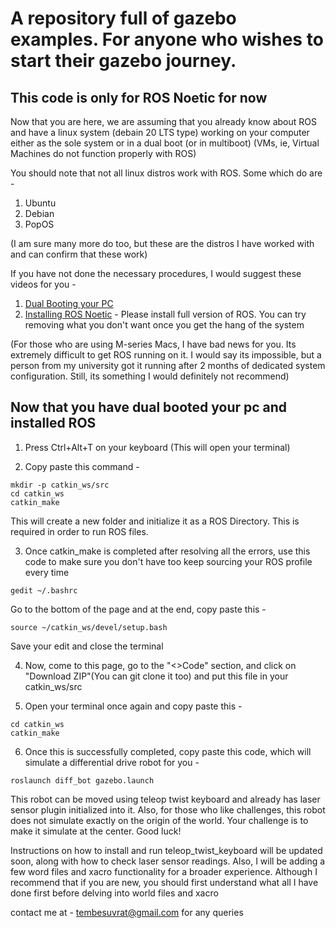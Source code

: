 # A repository full of gazebo examples. For anyone who wishes to start their gazebo journey.

## This code is only for ROS Noetic for now

Now that you are here, we are assuming that you already know about ROS and have a linux system (debain 20 LTS type) working on your computer either as the sole system or in a dual boot (or in multiboot)
(VMs, ie, Virtual Machines do not function properly with ROS)

You should note that not all linux distros work with ROS. Some which do are - 
1. Ubuntu
2. Debian
3. PopOS

(I am sure many more do too, but these are the distros I have worked with and can confirm that these work)

If you have not done the necessary procedures, I would suggest these videos for you -
1) [Dual Booting your PC](https://youtu.be/mXyN1aJYefc?si=kPJcjx9pfVaH84Fk) 
2) [Installing ROS Noetic](https://youtu.be/Qk4vLFhvfbI?si=iN0WuiLxXdzcxpCE) - Please install full version of ROS. You can try removing what you don't want once you get the hang of the system


(For those who are using M-series Macs, I have bad news for you. Its extremely difficult to get ROS running on it. I would say its impossible, but a person from my university got it running after 2 months of dedicated system configuration. Still, its something I would definitely not recommend)

## Now that you have dual booted your pc and installed ROS
1. Press Ctrl+Alt+T on your keyboard (This will open your terminal)
   
2. Copy paste this command -
```
mkdir -p catkin_ws/src
cd catkin_ws
catkin_make
```
This will create a new folder and initialize it as a ROS Directory. This is required in order to run ROS files. 

3. Once catkin_make is completed after resolving all the errors, use this code to make sure you don't have too keep sourcing your ROS profile every time
```
gedit ~/.bashrc
```
Go to the bottom of the page and at the end, copy paste this - 
```
source ~/catkin_ws/devel/setup.bash
```
Save your edit and close the terminal

4. Now, come to this page, go to the "<>Code" section, and click on "Download ZIP"(You can git clone it too) and put this file in your catkin_ws/src

5. Open your terminal once again and copy paste this -
```
cd catkin_ws
catkin_make
```

6. Once this is successfully completed, copy paste this code, which will simulate a differential drive robot for you -
```
roslaunch diff_bot gazebo.launch
```

This robot can be moved using teleop twist keyboard and already has laser sensor plugin initialized into it. 
Also, for those who like challenges, this robot does not simulate exactly on the origin of the world. Your challenge is to make it simulate at the center. Good luck!

Instructions on how to install and run teleop_twist_keyboard will be updated soon, along with how to check laser sensor readings.
Also, I will be adding a few word files and xacro functionality for a broader experience. Although I recommend that if you are new, you should first understand what all I have done first before delving into world files and xacro

contact me at - tembesuvrat@gmail.com for any queries





